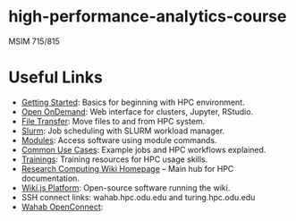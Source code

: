 # high-performance-analytics-course
MSIM 715/815

# Useful Links

- [Getting Started](https://wiki.hpc.odu.edu/GettingStarted): Basics for beginning with HPC environment.  
- [Open OnDemand](https://wiki.hpc.odu.edu/open-ondemand): Web interface for clusters, Jupyter, RStudio.  
- [File Transfer](https://wiki.hpc.odu.edu/FileTransfer): Move files to and from HPC system.  
- [Slurm](https://wiki.hpc.odu.edu/slurm): Job scheduling with SLURM workload manager.  
- [Modules](https://wiki.hpc.odu.edu/modules): Access software using module commands.  
- [Common Use Cases](https://wiki.hpc.odu.edu/CommonUse): Example jobs and HPC workflows explained.  
- [Trainings](https://wiki.hpc.odu.edu/Training): Training resources for HPC usage skills.  
- [Research Computing Wiki Homepage](https://wiki.hpc.odu.edu/) – Main hub for HPC documentation.  
- [Wiki.js Platform](https://wiki.js.org/): Open-source software running the wiki.  
- SSH connect links: wahab.hpc.odu.edu and turing.hpc.odu.edu
- [Wahab OpenConnect](https://ondemand.wahab.hpc.odu.edu/pun/sys/dashboard): 
